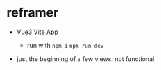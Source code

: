 # reframer

- Vue3 Vite App
    - run with `npm i` `npm run dev`


- just the beginning of a few views; not functional